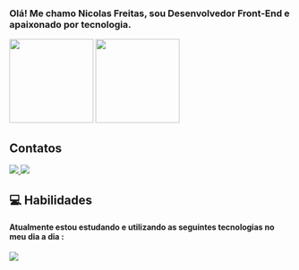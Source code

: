 ### Olá! Me chamo Nicolas Freitas, sou Desenvolvedor Front-End e apaixonado por tecnologia.

<p>
<img height="150" src="https://github-readme-stats.vercel.app/api?username=nicolasfreitas-dev&show_icons=true&theme=jolly&locale=pt-br&rank_icon=github&hide=contribs" />
<img height="150" src="https://github-readme-stats.vercel.app/api/top-langs/?username=nicolasfreitas-dev&layout=compact&theme=jolly&locale=pt-br" />
</p>

## Contatos

  <a href="mailto:nicolasfpdev@gmail.com" target="_blank">
    <img src="https://skillicons.dev/icons?i=gmail" />
  </a>
  <a href="https://www.linkedin.com/in/nicolasfreitas-dev/" target="_blank">
    <img src="https://skillicons.dev/icons?i=linkedin" />
  </a>

## 💻 Habilidades

#### Atualmente estou estudando e utilizando as seguintes tecnologias no meu dia a dia :

  <a href="https://skillicons.dev">
    <img src="https://skillicons.dev/icons?i=html,css,js,git" />
  </a>
